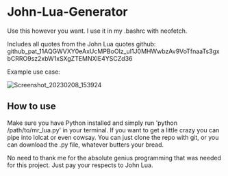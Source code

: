 # John-Lua-Generator
Use this however you want. I use it in my .bashrc with neofetch.

Includes all quotes from the John Lua quotes github: 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

Example use case:

![Screenshot_20230208_153924](https://user-images.githubusercontent.com/67988191/217645942-1c092adf-d1e3-4e7f-8285-848c4382567b.png)

How to use
----------

Make sure you have Python installed and simply run 'python /path/to/mr_lua.py' in your terminal. If you want to get a little crazy you can pipe into lolcat or even cowsay. You can just clone the repo with git, or you can download the .py file, whatever butters your bread. 

No need to thank me for the absolute genius programming that was needed for this project. Just pay your respects to John Lua.


